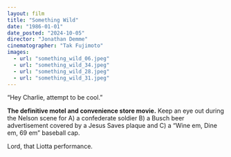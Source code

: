 ```yaml
---
layout: film
title: "Something Wild"
date: "1986-01-01"
date_posted: "2024-10-05"
director: "Jonathan Demme"
cinematographer: "Tak Fujimoto"
images:
  - url: "something_wild_06.jpeg"
  - url: "something_wild_34.jpeg"
  - url: "something_wild_28.jpeg"
  - url: "something_wild_31.jpeg"
---
```


“Hey Charlie, attempt to be cool.”

**The definitive motel and convenience store movie.** Keep an eye out during the Nelson scene for A) a confederate soldier B) a Busch beer advertisement covered by a Jesus Saves plaque and C) a “Wine em, Dine em, 69 em” baseball cap. 

Lord, that Liotta performance.


